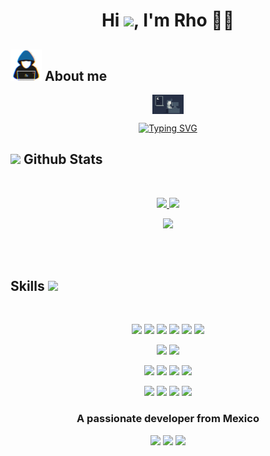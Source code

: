 <h1 align="center">Hi <img src="https://media.giphy.com/media/hvRJCLFzcasrR4ia7z/giphy.gif" width="35">, I'm Rho 👨‍💻</h1>

## <picture><img src = "https://github.com/0xAbdulKhalid/0xAbdulKhalid/raw/main/assets/mdImages/about_me.gif" width = 50px></picture> **About me**

<p align="center"><img align="center" alt="Night Coding" src="https://raw.githubusercontent.com/AVS1508/AVS1508/master/assets/Night-Coding.gif"  width = 50px/></p>
<p align="center">
<a href="https://git.io/typing-svg"><img src="https://readme-typing-svg.demolab.com?font=Time+New+Roman&color=cyan&size=25&center=true&vCenter=true&width=600&height=100&lines=Systems+Engineer;Web+Full+Stack+Developer;Passionate+about+technology;Active+learner+%2F+Research;Love+to+learn+new+stuffs." alt="Typing SVG" /></a>
<p/>

## <img src="https://media.giphy.com/media/iY8CRBdQXODJSCERIr/giphy.gif" width="35"><b> Github Stats </b>

<br>

<p align="center">
<a href="https://github.com/idrodrigo">
  <img height="180em" src="https://github-readme-stats.vercel.app/api?username=idrodrigo&theme=moltack&show_icons=true" />
  <img height="180em" src="https://github-readme-streak-stats.herokuapp.com?user=idrodrigo&theme=moltack&border_radius=10&date_format=%5BY%20%5DM%20j&card_width=500" />
</a>
    
</p>
<p align="center">
  <a href="https://github.com/idrodrigo">
<img height="200em" src="https://github-readme-stats-eight-theta.vercel.app/api/top-langs/?username=idrodrigo&layout=compact&langs_count=8&theme=solarized-light"/>
    </a>
</p>

<br>
<br>

<h2> Skills <img src = "https://media2.giphy.com/media/QssGEmpkyEOhBCb7e1/giphy.gif?cid=ecf05e47a0n3gi1bfqntqmob8g9aid1oyj2wr3ds3mg700bl&rid=giphy.gif" width = 32px> </h2>
<br>
<p align="center">
<img src="https://img.icons8.com/color/48/000000/html-5--v1.png"/> <img src="https://img.icons8.com/color/48/000000/css3.png"/> <img src="https://img.icons8.com/color/48/000000/redux.png"/> <img src="https://img.icons8.com/color/48/000000/javascript--v1.png"/> <img src="https://img.icons8.com/color/48/null/react-native.png"/> <img src="https://img.icons8.com/color/48/null/bootstrap.png"/>
  </p>
  <p align="center">
<img src="https://img.icons8.com/color/48/000000/nodejs.png"/> <img src="https://img.icons8.com/fluency/48/000000/wordpress.png"/>
  </p>
   <p align="center"> 
<img src="https://img.icons8.com/color/48/000000/mysql-logo.png"/> <img src="https://img.icons8.com/color/48/000000/mongodb.png"/> <img src="https://img.icons8.com/color/48/000000/firebase.png"/> <img src="https://img.icons8.com/external-tal-revivo-color-tal-revivo/48/null/external-postgre-sql-a-free-and-open-source-relational-database-management-system-logo-color-tal-revivo.png"/>
 </p>
   <p align="center">
<img src="https://img.icons8.com/color/48/000000/npm.png"/> <img src="https://img.icons8.com/color/48/null/visual-studio-code-2019.png"/> <img src="https://img.icons8.com/external-tal-revivo-color-tal-revivo/48/null/external-postman-is-the-only-complete-api-development-environment-logo-color-tal-revivo.png"/> <img src="https://img.icons8.com/color/48/null/git.png"/>
 </p>
 
<h3 align="center">A passionate developer from Mexico</h3>
<p align="center">
  <img src="https://komarev.com/ghpvc/?username=idrodrigo&style=plastic&label=Profile%20views&color=0047AB" />
  <img src="https://img.shields.io/badge/Lives-Mexico-0047AB?style=plastic" />
  <img src="https://img.shields.io/badge/Languages-English%20%26%20Spanish-0047AB?style=plastic" />

</p>

